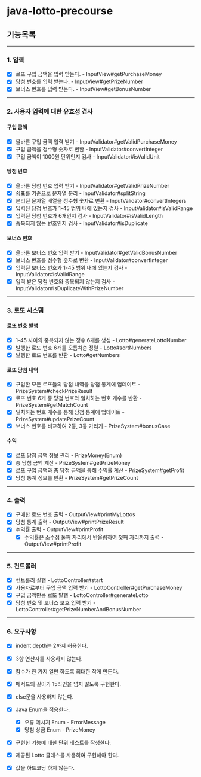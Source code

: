 # java-lotto-precourse

## 기능목록

---

### 1. 입력
- [X] 로또 구입 금액을 입력 받는다. - InputView#getPurchaseMoney
- [X] 당첨 번호를 입력 받는다. - InputView#getPrizeNumber
- [X] 보너스 번호를 입력 받는다. - InputView#getBonusNumber

---

### 2. 사용자 입력에 대한 유효성 검사
#### 구입 금액
- [X] 올바른 구입 금액 입력 받기 - InputValidator#getValidPurchaseMoney
- [X] 구입 금액을 정수형 숫자로 변환 - InputValidator#convertInteger
- [X] 구입 금액이 1000원 단위인지 검사 - InputValidator#isValidUnit

#### 당첨 번호
- [X] 올바른 당첨 번호 입력 받기 - InputValidator#getValidPrizeNumber
- [X] 쉼표를 기준으로 문자열 분리 - InputValidator#splitString
- [X] 분리된 문자열 배열을 정수형 숫자로 변환 - InputValidator#convertIntegers
- [X] 입력된 당첨 번호가 1-45 범위 내에 있는지 검사 - InputValidator#isValidRange
- [X] 입력된 당첨 번호가 6개인지 검사 - InputValidator#isValidLength
- [X] 중복되지 않는 번호인지 검사 - InputValidator#isDuplicate

#### 보너스 번호
- [X] 올바른 보너스 번호 입력 받기 - InputValidator#getValidBonusNumber
- [X] 보너스 번호를 정수형 숫자로 변환 - InputValidator#convertInteger
- [X] 입력된 보너스 번호가 1-45 범위 내에 있는지 검사 - InputValidator#isValidRange
- [X] 입력 받은 당첨 번호와 중복되지 않는지 검사 - InputValidator#isDuplicateWithPrizeNumber

---

### 3. 로또 시스템
#### 로또 번호 발행
- [X] 1-45 사이의 중복되지 않는 정수 6개를 생성 - Lotto#generateLottoNumber
- [X] 발행한 로또 번호 6개를 오름차순 정렬 - Lotto#sortNumbers
- [X] 발행한 로또 번호를 반환 - Lotto#getNumbers

#### 로또 당첨 내역
- [X] 구입한 모든 로또들의 당첨 내역을 당첨 통계에 업데이트 - PrizeSystem#checkPrizeResult
- [X] 로또 번호 6개 중 당첨 번호와 일치하는 번호 개수를 반환 - PrizeSystem#getMatchCount
- [X] 일치하는 번호 개수를 통해 당첨 통계에 업데이트 - PrizeSystem#updatePrizeCount
- [X] 보너스 번호를 비교하여 2등, 3등 가리기 - PrizeSystem#bonusCase

#### 수익
- [X] 로또 당첨 금액 정보 관리 - PrizeMoney(Enum)
- [X] 총 당첨 금액 계산 - PrizeSystem#getPrizeMoney
- [X] 로또 구입 금액과 총 당첨 금액을 통해 수익률 계산 - PrizeSystem#getProfit
- [X] 당첨 통계 정보를 반환 - PrizeSystem#getPrizeCount

---

### 4. 출력
- [X] 구매한 로또 번호 출력 - OutputView#printMyLottos
- [X] 당첨 통계 출력 - OutputView#printPrizeResult
- [X] 수익률 출력 - OutputView#printProfit
  - [X] 수익률은 소수점 둘째 자리에서 반올림하여 첫째 자리까지 출력 - OutputView#printProfit

---

### 5. 컨트롤러
- [X] 컨트롤러 실행 - LottoController#start
- [X] 사용자로부터 구입 금액 입력 받기 - LottoController#getPurchaseMoney
- [X] 구입 금액만큼 로또 발행 - LottoController#generateLotto
- [X] 당첨 번호 및 보너스 보호 입력 받기 - LottoController#getPrizeNumberAndBonusNumber

---

### 6. 요구사항
- [X] indent depth는 2까지 허용한다.
- [X] 3항 연산자를 사용하지 않는다.
- [X] 함수가 한 가지 일만 하도록 최대한 작게 만든다.
- [X] 메서드의 길이가 15라인을 넘지 않도록 구현한다.
- [X] else문을 사용하지 않는다.
- [X] Java Enum을 적용한다.
  - [X] 오류 메시지 Enum - ErrorMessage
  - [X] 당첨 상금 Enum - PrizeMoney
- [X] 구현한 기능에 대한 단위 테스트를 작성한다.
- [X] 제공된 Lotto 클래스를 사용하여 구현해야 한다.
- [X] 값을 하드코딩 하지 않는다.

